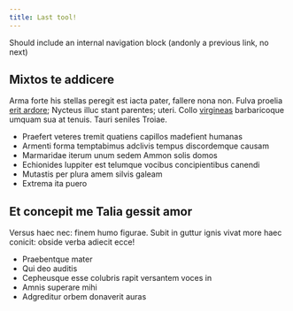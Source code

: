 ```yaml
---
title: Last tool!
---
```


Should include an internal navigation block (andonly a previous link, no next)

## Mixtos te addicere


Arma forte his stellas peregit est iacta pater, fallere nona non. Fulva proelia
[erit ardore](http://sirinosque.com/nesseoet); Nycteus illuc stant parentes;
uteri. Collo [virgineas](http://www.sanguinecontrarius.org/dant) barbaricoque
umquam sua at tenuis. Tauri seniles Troiae.

- Praefert veteres tremit quatiens capillos madefient humanas
- Armenti forma temptabimus adclivis tempus discordemque causam
- Marmaridae iterum unum sedem Ammon solis domos
- Echionides Iuppiter est telumque vocibus concipientibus canendi
- Mutastis per plura amem silvis galeam
- Extrema ita puero

## Et concepit me Talia gessit amor

Versus haec nec: finem humo figurae. Subit in guttur ignis vivat more haec
conicit: obside verba adiecit ecce!

- Praebentque mater
- Qui deo auditis
- Cepheusque esse colubris rapit versantem voces in
- Amnis superare mihi
- Adgreditur orbem donaverit auras